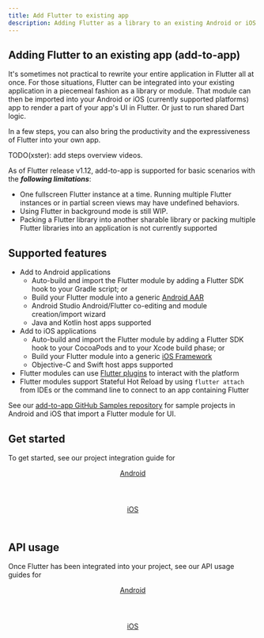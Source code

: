 ```yaml
---
title: Add Flutter to existing app
description: Adding Flutter as a library to an existing Android or iOS app.
---
```


## Adding Flutter to an existing app (add-to-app)

It's sometimes not practical to rewrite your entire application in Flutter all
at once. For those situations, Flutter can be integrated into your existing
application in a piecemeal fashion as a library or module. That module can then
be imported into your Android or iOS (currently supported platforms) app to
render a part of your app's UI in Flutter. Or just to run shared Dart logic.

In a few steps, you can also bring the productivity and the expressiveness of
Flutter into your own app.

TODO(xster): add steps overview videos.

As of Flutter release v1.12, add-to-app is supported for basic scenarios with
the _**following limitations**_:

- One fullscreen Flutter instance at a time. Running multiple Flutter instances
or in partial screen views may have undefined behaviors.
- Using Flutter in background mode is still WIP.
- Packing a Flutter library into another sharable library or packing multiple
Flutter libraries into an application is not currently supported

## Supported features

- Add to Android applications
  - Auto-build and import the Flutter module by adding a Flutter SDK hook to
  your Gradle script; or
  - Build your Flutter module into a generic [Android AAR](https://developer.android.com/studio/projects/android-library)
  - Android Studio Android/Flutter co-editing and module creation/import wizard
  - Java and Kotlin host apps supported
- Add to iOS applications
  - Auto-build and import the Flutter module by adding a Flutter SDK hook to
  your CocoaPods and to your Xcode build phase; or
  - Build your Flutter module into a generic [iOS Framework](https://developer.apple.com/library/archive/documentation/MacOSX/Conceptual/BPFrameworks/Concepts/WhatAreFrameworks.html)
  - Objective-C and Swift host apps supported
- Flutter modules can use [Flutter plugins](https://pub.dev/flutter) to interact
  with the platform
- Flutter modules support Stateful Hot Reload by using `flutter attach` from
  IDEs or the command line to connect to an app containing Flutter

See our [add-to-app GitHub Samples repository](https://github.com/flutter/samples/tree/master/experimental/add_to_app)
for sample projects in Android and iOS that import a Flutter module for UI.

## Get started

To get started, see our project integration guide for

<div class="card-deck mb-8">
  <a class="card" href="/docs/development/add-to-app/android/project-setup">
    <div class="card-body">
      <header class="card-title text-center m-0">
        Android
      </header>
    </div>
  </a>
  <a class="card" href="/docs/development/add-to-app/ios/project-setup">
    <div class="card-body">
      <header class="card-title text-center m-0">
        iOS
      </header>
    </div>
  </a>
</div>

## API usage

Once Flutter has been integrated into your project, see our API usage guides for

<div class="card-deck mb-8">
  <a class="card" href="/docs/development/add-to-app/android/add-flutter-screen">
    <div class="card-body">
      <header class="card-title text-center m-0">
        Android
      </header>
    </div>
  </a>
  <a class="card" href="/docs/development/add-to-app/ios/add-flutter-screen">
    <div class="card-body">
      <header class="card-title text-center m-0">
        iOS
      </header>
    </div>
  </a>
</div>
